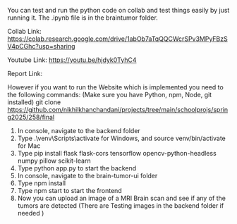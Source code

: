 You can test and run the python code on collab and test things easily by just running it. The .ipynb file is in the braintumor folder.

Collab Link: https://colab.research.google.com/drive/1abOb7aTqQQCWcrSPv3MPyFBzSV4pCGhc?usp=sharing

Youtube Link: https://youtu.be/hjdyk0TyhC4

Report Link:

However if you want to run the Website which is implemented you need to the following commands: (Make sure you have Python, npm, Node, git installed)
git clone https://github.com/nikhilkhanchandani/projects/tree/main/schoolprojs/spring2025/258/final

1. In console, navigate to the backend folder
2. Type .\venv\Scripts\activate for Windows, and source venv/bin/activate for Mac
3. Type pip install flask flask-cors tensorflow opencv-python-headless numpy pillow scikit-learn
4. Type python app.py to start the backend
5. In console, navigate to the brain-tumor-ui folder
6. Type npm install
7. Type npm start to start the frontend
8. Now you can upload an image of a MRI Brain scan and see if any of the tumors are detected (There are Testing images in the backend folder if needed )
